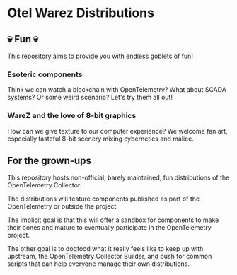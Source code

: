 # Otel Warez Distributions

## 💀 Fun 💀

This repository aims to provide you with endless goblets of fun!

### Esoteric components

Think we can watch a blockchain with OpenTelemetry? What about SCADA systems? Or some weird scenario? Let's try them all out!

### WareZ and the love of 8-bit graphics

How can we give texture to our computer experience? We welcome fan art, especially tasteful 8-bit scenery mixing cybernetics and malice.

## For the grown-ups

This repository hosts non-official, barely maintained, fun distributions of the OpenTelemetry Collector.

The distributions will feature components published as part of the OpenTelemetry or outside the project.

The implicit goal is that this will offer a sandbox for components to make their bones and mature to eventually participate in the OpenTelemetry project.

The other goal is to dogfood what it really feels like to keep up with upstream, the OpenTelemetry Collector Builder, and push for common scripts that can help everyone manage their own distributions.

